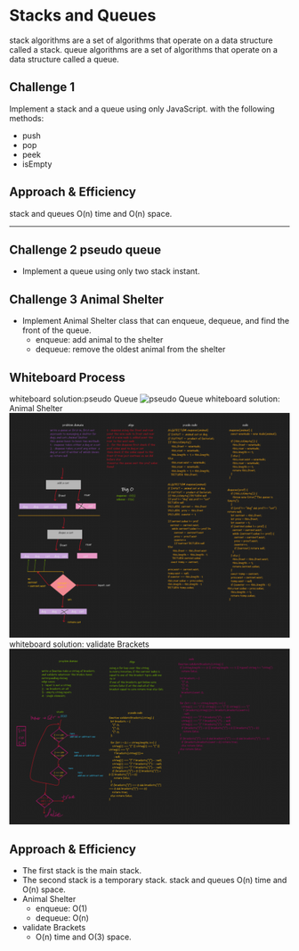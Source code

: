 # Stacks and Queues

stack algorithms are a set of algorithms that operate on a data structure called a stack.
queue algorithms are a set of algorithms that operate on a data structure called a queue.

## Challenge 1

Implement a stack and a queue using only JavaScript.
with the following methods:

- push
- pop
- peek
- isEmpty

## Approach & Efficiency

stack and queues O(n) time and O(n) space.

---

## Challenge 2 pseudo queue

- Implement a queue using only two stack instant.

## Challenge 3 Animal Shelter

- Implement Animal Shelter class that can enqueue, dequeue, and find the front of the queue.
  - enqueue: add animal to the shelter
  - dequeue: remove the oldest animal from the shelter

## Whiteboard Process

whiteboard solution:pseudo Queue
![pseudo Queue](./assets/pseudoQueue.png)
whiteboard solution: Animal Shelter
![Animal Shelter](./assets/12.png)
whiteboard solution: validate Brackets
![validateBrackets](./assets/13.png)

## Approach & Efficiency

- The first stack is the main stack.
- The second stack is a temporary stack.
  stack and queues O(n) time and O(n) space.
- Animal Shelter
  - enqueue: O(1)
  - dequeue: O(n)
- validate Brackets
  - O(n) time and O(3) space.
